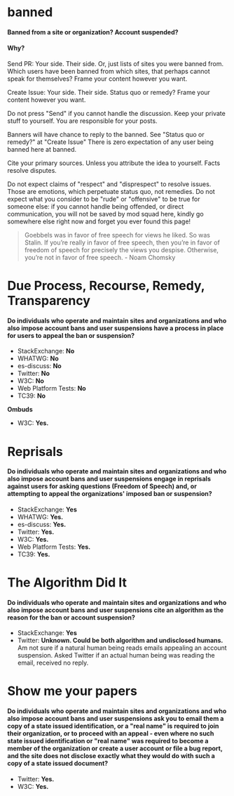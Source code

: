 # banned

<h4>Banned from a site or organization? Account suspended?</h4>

<h4>Why?</h4>

Send PR: Your side. Their side. Or, just lists of sites you were banned from. Which users have been banned from which sites, that perhaps cannot speak for themselves? Frame your content however you want.

Create Issue: Your side. Their side. Status quo or remedy? Frame your content however you want. 

Do not press "Send" if you cannot handle the discussion. Keep your private stuff to yourself. You are responsible for your posts.

Banners will have chance to reply to the banned. See "Status quo or remedy?" at "Create Issue" There is zero expectation of any user being banned here at banned. 

Cite your primary sources. Unless you attribute the idea to yourself. Facts resolve disputes. 

Do not expect claims of "respect" and "disprespect" to resolve issues. Those are emotions, which perpetuate status quo, not remedies. Do not expect what you consider to be "rude" or "offensive" to be true for someone else: if you cannot handle being offended, or direct communication, you will not be saved by mod squad here, kindly go somewhere else right now and forget you ever found this page! 


> Goebbels was in favor of free speech for views he liked. So was Stalin. If you’re really in favor of free speech, then you’re in favor of freedom of speech for precisely the views you despise. Otherwise, you’re not in favor of free speech. - Noam Chomsky

# Due Process, Recourse, Remedy, Transparency

<h4>Do individuals who operate and maintain sites and organizations and who also impose account bans and user suspensions have a process in place for users to appeal the ban or suspension?</h4>

- StackExchange: <b>No</b>
- WHATWG: <b>No</b>
- es-discuss: <b>No</b>
- Twitter: <b>No</b>
- W3C: <b>No</b>
- Web Platform Tests: <b>No</b>
- TC39: <b>No</b>

<b>Ombuds</b>

- W3C: <b>Yes.</b>

# Reprisals

<h4>Do individuals who operate and maintain sites and organizations and who also impose account bans and user suspensions engage in reprisals against users for asking questions (Freedom of Speech) and, or attempting to appeal the organizations' imposed ban or suspension?</h4>

- StackExchange: <b>Yes</b>
- WHATWG: <b>Yes.</b>
- es-discuss: <b>Yes.</b>
- Twitter: <b>Yes.</b>
- W3C: <b>Yes.</b>
- Web Platform Tests: <b>Yes.</b>
- TC39: <b>Yes.</b>

# The Algorithm Did It

<h4>Do individuals who operate and maintain sites and organizations and who also impose account bans and user suspensions cite an algorithm as the reason for the ban or account suspension?</h4>

- StackExchange: <b>Yes</b>
- Twitter: <b>Unknown. Could be both algorithm and undisclosed humans.</b> Am not sure if a natural human being reads emails appealing an account suspension. Asked Twitter if an actual human being was reading the email, received no reply.

# Show me your papers
<h4>Do individuals who operate and maintain sites and organizations and who also impose account bans and user suspensions ask you to email them a copy of a state issued identification, or a "real name" is required to join their organization, or to proceed with an appeal - even where no such state issued identification or "real name" was required to become a member of the organization or create a user account or file a bug report, and the site does not disclose exactly what they would do with such a copy of a state issued document?</h4>

- Twitter: <b>Yes.</b>
- W3C: <b>Yes.</b>
